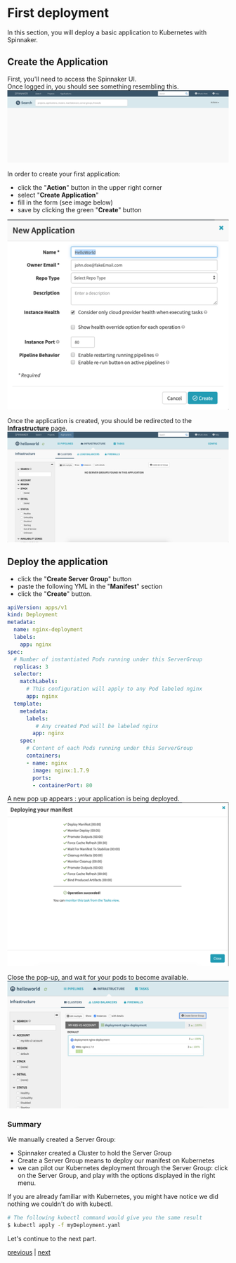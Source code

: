 # First deployment
In this section, you will deploy a basic application to Kubernetes with Spinnaker.

## Create the Application
First, you'll need to access the Spinnaker UI.  
Once logged in, you should see something resembling this.  
![Spinnaker homePage](homePage.png)

In order to create your first application: 
- click the "**Action**" button in the upper right corner
- select "**Create Application**"
- fill in the form (see image below)
- save by clicking the green "**Create**" button

![Spinnaker application creation form](applicationForm.png)

Once the application is created, you should be redirected to the **Infrastructure** page.
![Infrastructure page for the application HelloWorld](infraHomePage.png)

## Deploy the application
- click the "**Create Server Group**" button
- paste the following YML in the "**Manifest**" section
- click the "**Create**" button.  

```yaml
apiVersion: apps/v1
kind: Deployment
metadata:
  name: nginx-deployment
  labels:
    app: nginx
spec:
  # Number of instantiated Pods running under this ServerGroup
  replicas: 3
  selector:
    matchLabels:
      # This configuration will apply to any Pod labeled nginx
      app: nginx
  template:
    metadata:
      labels:
         # Any created Pod will be labeled nginx
        app: nginx
    spec:
      # Content of each Pods running under this ServerGroup
      containers:
      - name: nginx
        image: nginx:1.7.9
        ports:
        - containerPort: 80
```

A new pop up appears : your application is being deployed.
![Infrastructure page for the application HelloWorld](manifestDeployed.png)

Close the pop-up, and wait for your pods to become available.
![Your first application is deployed](appDeployed.png)

### Summary
We manually created a Server Group:
- Spinnaker created a Cluster to hold the Server Group
- Create a Server Group means to deploy our manifest on Kubernetes
- we can pilot our Kubernetes deployment through the Server Group: click on the Server Group, and play with the options displayed in the right menu.

If you are already familiar with Kubernetes, you might have notice we did nothing we couldn't do with kubectl.
```bash
# The following kubectl command would give you the same result
$ kubectl apply -f myDeployment.yaml
```

Let's continue to the next part.

[previous](../introduction/README.md) | [next](../../part2/exercise1/README.md)

